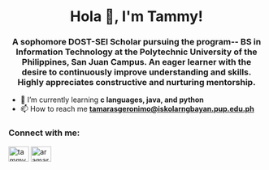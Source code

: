 <h1 align="center"> Hola 👋, I'm Tammy!</h1>
<h3 align="center"> A sophomore DOST-SEI Scholar pursuing the program-- BS in Information Technology at the Polytechnic University of the Philippines, San Juan Campus. An eager learner with the desire to continuously improve understanding and skills. Highly appreciates constructive and nurturing mentorship.</h3>

- 🌱 I’m currently learning **c languages, java, and python**
- 📫 How to reach me **tamarasgeronimo@iskolarngbayan.pup.edu.ph**

<h3 align="left">Connect with me:</h3>
<p align="left">
<a href="https://linkedin.com/in/tammygeronimo" target="blank"><img align="center" src="https://raw.githubusercontent.com/rahuldkjain/github-profile-readme-generator/master/src/images/icons/Social/linked-in-alt.svg" alt="tammygeronimo" height="30" width="40" /></a>
<a href="https://instagram.com/aramarina_" target="blank"><img align="center" src="https://raw.githubusercontent.com/rahuldkjain/github-profile-readme-generator/master/src/images/icons/Social/instagram.svg" alt="aramarina_" height="30" width="40" /></a>
</p>

<!--
**tammygeronimo/tammygeronimo** is a ✨ _special_ ✨ repository because its `README.md` (this file) appears on your GitHub profile.

Here are some ideas to get you started:




- 🔭 I’m currently working on ...
- 🌱 I’m currently learning ...
- 👯 I’m looking to collaborate on ...
- 🤔 I’m looking for help with ...
- 💬 Ask me about ...
- 📫 How to reach me: ...
- 😄 Pronouns: ...
- ⚡ Fun fact: ...
-->
